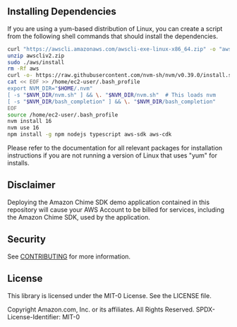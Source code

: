 ## Installing Dependencies

If you are using a yum-based distribution of Linux, you can create a script from the following shell commands that should install the dependencies.

```bash
curl "https://awscli.amazonaws.com/awscli-exe-linux-x86_64.zip" -o "awscliv2.zip"
unzip awscliv2.zip
sudo ./aws/install
rm -Rf aws
curl -o- https://raw.githubusercontent.com/nvm-sh/nvm/v0.39.0/install.sh | bash
cat << EOF >> /home/ec2-user/.bash_profile
export NVM_DIR="$HOME/.nvm"
[ -s "$NVM_DIR/nvm.sh" ] && \. "$NVM_DIR/nvm.sh"  # This loads nvm
[ -s "$NVM_DIR/bash_completion" ] && \. "$NVM_DIR/bash_completion"
EOF
source /home/ec2-user/.bash_profile
nvm install 16
nvm use 16
npm install -g npm nodejs typescript aws-sdk aws-cdk
```

Please refer to the documentation for all relevant packages for installation instructions if you are not running a version of Linux that uses "yum" for installs.
## Disclaimer

Deploying the Amazon Chime SDK demo application contained in this repository will cause your AWS Account to be billed for services, including the Amazon Chime SDK, used by the application.
## Security

See [CONTRIBUTING](CONTRIBUTING.md#security-issue-notifications) for more information.

## License

This library is licensed under the MIT-0 License. See the LICENSE file.

Copyright Amazon.com, Inc. or its affiliates. All Rights Reserved.
SPDX-License-Identifier: MIT-0
